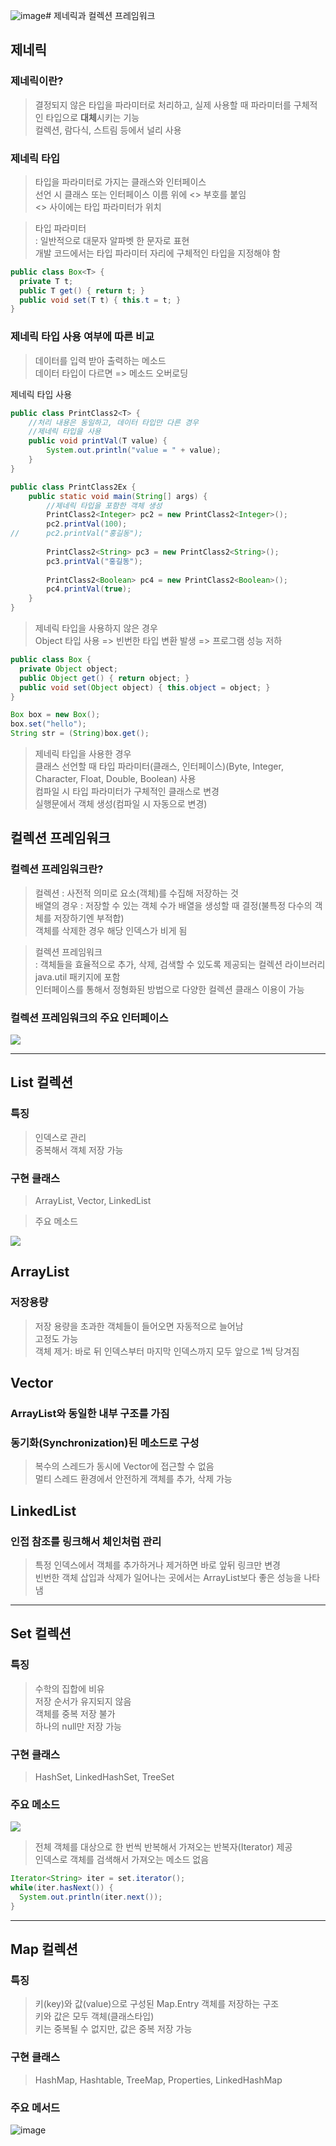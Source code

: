 ![image](https://github.com/user-attachments/assets/fcef4bcf-88f8-41ef-81da-02c1565c41fe)# 제네릭과 컬렉션 프레임워크
## 제네릭
### 제네릭이란?
> 결정되지 않은 타입을 파라미터로 처리하고, 실제 사용할 때 파라미터를 구체적인 타입으로 **대체**시키는 기능  
> 컬렉션, 람다식, 스트림 등에서 널리 사용

### 제네릭 타입
> 타입을 파라미터로 가지는 클래스와 인터페이스  
> 선언 시 클래스 또는 인터페이스 이름 위에 <> 부호를 붙임  
> <> 사이에는 타입 파라미터가 위치  

> 타입 파라미터  
> : 일반적으로 대문자 알파벳 한 문자로 표현  
> 개발 코드에서는 타입 파라미터 자리에 구체적인 타입을 지정해야 함  
```java
public class Box<T> {
  private T t;
  public T get() { return t; }
  public void set(T t) { this.t = t; }
}
```

### 제네릭 타입 사용 여부에 따른 비교
> 데이터를 입력 받아 출력하는 메소드  
> 데이터 타입이 다르면 => 메소드 오버로딩

제네릭 타입 사용
```java
public class PrintClass2<T> {
	//처리 내용은 동일하고, 데이터 타입만 다른 경우
	//제네릭 타입을 사용
	public void printVal(T value) {
		System.out.println("value = " + value);
	}
}
```
```java
public class PrintClass2Ex {
	public static void main(String[] args) {
		//제네릭 타입을 포함한 객체 생성
		PrintClass2<Integer> pc2 = new PrintClass2<Integer>();
		pc2.printVal(100);
//		pc2.printVal("홍길동");
		
		PrintClass2<String> pc3 = new PrintClass2<String>();
		pc3.printVal("홍길동");
		
		PrintClass2<Boolean> pc4 = new PrintClass2<Boolean>();
		pc4.printVal(true);
	}
}
```

> 제네릭 타입을 사용하지 않은 경우  
> Object 타입 사용 => 빈번한 타입 변환 발생 => 프로그램 성능 저하  
```java
public class Box {
  private Object object;
  public Object get() { return object; }
  public void set(Object object) { this.object = object; }
}
```
```java
Box box = new Box();
box.set("hello");
String str = (String)box.get();
```

> 제네릭 타입을 사용한 경우  
> 클래스 선언할 때 타입 파라미터(클래스, 인터페이스)(Byte, Integer, Character, Float, Double, Boolean) 사용  
> 컴파일 시 타입 파라미터가 구체적인 클래스로 변경  
> 실행문에서 객체 생성(컴파일 시 자동으로 변경)  

## 컬렉션 프레임워크
### 컬렉션 프레임워크란?  
> 컬렉션 : 사전적 의미로 요소(객체)를 수집해 저장하는 것  
> 배열의 경우 : 저장할 수 있는 객체 수가 배열을 생성할 때 결정(불특정 다수의 객체를 저장하기엔 부적합)  
> 객체를 삭제한 경우 해당 인덱스가 비게 됨  

> 컬렉션 프레임워크  
> : 객체들을 효율적으로 추가, 삭제, 검색할 수 있도록 제공되는 컬렉션 라이브러리  
> java.util 패키지에 포함  
> 인터페이스를 통해서 정형화된 방법으로 다양한 컬렉션 클래스 이용이 가능

### 컬렉션 프레임워크의 주요 인터페이스
<img src="https://github.com/user-attachments/assets/06a0b10e-bd7f-43e3-beaf-8fc5dc48853b">

---

## List 컬렉션
### 특징
> 인덱스로 관리  
> 중복해서 객체 저장 가능  

### 구현 클래스
> ArrayList, Vector, LinkedList  

> 주요 메소드
<img src="https://github.com/user-attachments/assets/d3814557-7633-450e-97c7-fb9ee269b484">

## ArrayList
### 저장용량
> 저장 용량을 초과한 객체들이 들어오면 자동적으로 늘어남   
> 고정도 가능  
> 객체 제거: 바로 뒤 인덱스부터 마지막 인덱스까지 모두 앞으로 1씩 당겨짐  

## Vector
### ArrayList와 동일한 내부 구조를 가짐
### 동기화(Synchronization)된 메소드로 구성
> 복수의 스레드가 동시에 Vector에 접근할 수 없음  
> 멀티 스레드 환경에서 안전하게 객체를 추가, 삭제 가능  

## LinkedList
### 인접 참조를 링크해서 체인처럼 관리
> 특정 인덱스에서 객체를 추가하거나 제거하면 바로 앞뒤 링크만 변경    
> 빈번한 객체 삽입과 삭제가 일어나는 곳에서는 ArrayList보다 좋은 성능을 나타냄

---

## Set 컬렉션
### 특징
> 수학의 집합에 비유  
> 저장 순서가 유지되지 않음  
> 객체를 중복 저장 불가  
> 하나의 null만 저장 가능  

### 구현 클래스
> HashSet, LinkedHashSet, TreeSet

### 주요 메소드
<img src="https://github.com/user-attachments/assets/4a7f2abb-cb31-4ec4-836e-52decac2b9c3">  

> 전체 객체를 대상으로 한 번씩 반복해서 가져오는 반복자(Iterator) 제공  
> 인덱스로 객체를 검색해서 가져오는 메소드 없음
```java
Iterator<String> iter = set.iterator();
while(iter.hasNext()) {
  System.out.println(iter.next());
}
```

---

## Map 컬렉션
### 특징
> 키(key)와 값(value)으로 구성된 Map.Entry 객체를 저장하는 구조    
> 키와 값은 모두 객체(클래스타입)  
> 키는 중복될 수 없지만, 값은 중복 저장 가능  

### 구현 클래스
> HashMap, Hashtable, TreeMap, Properties, LinkedHashMap

### 주요 메서드
![image](https://github.com/user-attachments/assets/24ffd0e7-b3bf-4c3a-aeba-085741768cd5)
